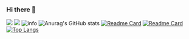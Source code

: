 ### Hi there 👋

<!--
**Peterliang233/Peterliang233** is a ✨ _special_ ✨ repository because its `README.md` (this file) appears on your GitHub profile.

Here are some ideas to get you started:

- 🔭 I’m currently working on ...
- 🌱 I’m currently learning ...
- 👯 I’m looking to collaborate on ...
- 🤔 I’m looking for help with ...
- 💬 Ask me about ...
- 📫 How to reach me: ...
- 😄 Pronouns: ...
- ⚡ Fun fact: ...
-->
![](https://visitor-badge.glitch.me/badge?page_id=CasterWx.readme)
![](http://antzuhl.cn:4000/get/@Peterliang233.readme)
![info](https://github-readme-stats.vercel.app/api?Peterliang233=CasterWx&show_icons=true&count_private=true&hide=prs&theme=default_repocard)
![Anurag's GitHub stats](https://github-readme-stats.vercel.app/api?username=Peterliang233&show_icons=true&theme=radical)
[![Readme Card](https://github-readme-stats.vercel.app/api/pin/?username=Peterliang233&repo=ncuhome-hackweek-group3)](https://github.com/Peterliang233/ncuhome-hackweek-group3)
[![Readme Card](https://github-readme-stats.vercel.app/api/pin/?username=Peterliang233&repo=go-web-blog)](https://github.com/Peterliang233/go-web-blog)
[![Top Langs](https://github-readme-stats.vercel.app/api/top-langs/?username=Peterliang233&layout=compact)](https://github.com/Peterliang233/ncuhome-hackweek-group3)
